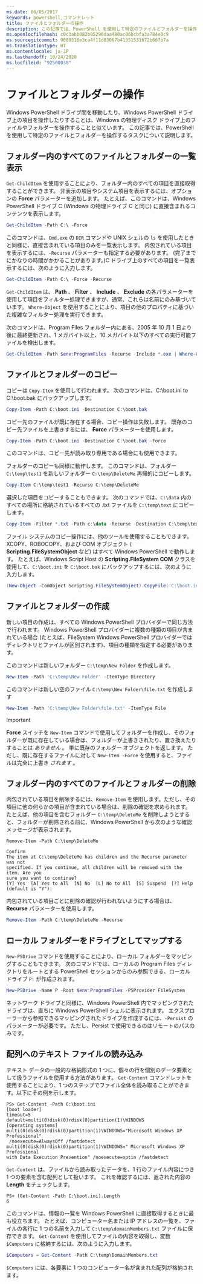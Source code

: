 ```yaml
---
ms.date: 06/05/2017
keywords: powershell,コマンドレット
title: ファイルとフォルダーの操作
description: この記事では、PowerShell を使用して特定のファイルとフォルダーを操作するタスクについて説明します。
ms.openlocfilehash: c0c3abb082b05296daa480ac06bcbfa3a784e0c9
ms.sourcegitcommit: 9080316e3ca4f11d83067b41351531672b667b7a
ms.translationtype: HT
ms.contentlocale: ja-JP
ms.lasthandoff: 10/24/2020
ms.locfileid: "92500030"
---
```

# <a name="working-with-files-and-folders"></a>ファイルとフォルダーの操作

Windows PowerShell ドライブ間を移動したり、Windows PowerShell ドライブ上の項目を操作したりすることは、Windows の物理ディスク ドライブ上のファイルやフォルダーを操作することと似ています。 この記事では、PowerShell を使用して特定のファイルとフォルダーを操作するタスクについて説明します。

## <a name="listing-all-the-files-and-folders-within-a-folder"></a>フォルダー内のすべてのファイルとフォルダーの一覧表示

`Get-ChildItem` を使用することにより、フォルダー内のすべての項目を直接取得することができます。 非表示の項目やシステム項目を表示するには、オプションの **Force** パラメーターを追加します。 たとえば、このコマンドは、Windows PowerShell ドライブ C (Windows の物理ドライブ C と同じ) に直接含まれるコンテンツを表示します。

```powershell
Get-ChildItem -Path C:\ -Force
```

このコマンドは、`Cmd.exe` の `DIR` コマンドや UNIX シェルの `ls` を使用したときと同様に、直接含まれている項目のみを一覧表示します。 内包されている項目を表示するには、`-Recurse` パラメーターも指定する必要があります。 (完了までにかなりの時間がかかることがあります。)C ドライブ上のすべての項目を一覧表示するには、次のように入力します。

```powershell
Get-ChildItem -Path C:\ -Force -Recurse
```

`Get-ChildItem` は、 **Path** 、 **Filter** 、 **Include** 、 **Exclude** の各パラメーターを使用して項目をフィルター処理できますが、通常、これらは名前にのみ基づいています。 `Where-Object` を使用することにより、項目の他のプロパティに基づいた複雑なフィルター処理を実行できます。

次のコマンドは、Program Files フォルダー内にある、2005 年 10 月 1 日より後に最終更新され、1 メガバイト以上、10 メガバイト以下のすべての実行可能ファイルを検出します。

```powershell
Get-ChildItem -Path $env:ProgramFiles -Recurse -Include *.exe | Where-Object -FilterScript {($_.LastWriteTime -gt '2005-10-01') -and ($_.Length -ge 1mb) -and ($_.Length -le 10mb)}
```

## <a name="copying-files-and-folders"></a>ファイルとフォルダーのコピー

コピーは `Copy-Item` を使用して行われます。 次のコマンドは、C:\\boot.ini to C:\\boot.bak にバックアップします。

```powershell
Copy-Item -Path C:\boot.ini -Destination C:\boot.bak
```

コピー先のファイルが既に存在する場合、コピー操作は失敗します。 既存のコピー先ファイルを上書きするには、 **Force** パラメーターを使用します。

```powershell
Copy-Item -Path C:\boot.ini -Destination C:\boot.bak -Force
```

このコマンドは、コピー先が読み取り専用である場合にも使用できます。

フォルダーのコピーも同様に動作します。 このコマンドは、フォルダー `C:\temp\test1` を新しいフォルダー `C:\temp\DeleteMe` 再帰的にコピーします。

```powershell
Copy-Item C:\temp\test1 -Recurse C:\temp\DeleteMe
```

選択した項目をコピーすることもできます。 次のコマンドでは、`C:\data` 内のすべての場所に格納されているすべての .txt ファイルを `C:\temp\text` にコピーします。

```powershell
Copy-Item -Filter *.txt -Path c:\data -Recurse -Destination C:\temp\text
```

ファイル システムのコピー操作には、他のツールを使用することもできます。 XCOPY、ROBOCOPY、および COM オブジェクト ( **Scripting.FileSystemObject** など) はすべて Windows PowerShell で動作します。 たとえば、Windows Script Host の **Scripting.FileSystem COM** クラスを使用して、`C:\boot.ini` を `C:\boot.bak` にバックアップするには、次のように入力します。

```powershell
(New-Object -ComObject Scripting.FileSystemObject).CopyFile('C:\boot.ini', 'C:\boot.bak')
```

## <a name="creating-files-and-folders"></a>ファイルとフォルダーの作成

新しい項目の作成は、すべての Windows PowerShell プロバイダーで同じ方法で行われます。 Windows PowerShell プロバイダーに複数の種類の項目が含まれている場合 (たとえば、FileSystem Windows PowerShell プロバイダーではディレクトリとファイルが区別されます)、項目の種類を指定する必要があります。

このコマンドは新しいフォルダー `C:\temp\New Folder` を作成します。

```powershell
New-Item -Path 'C:\temp\New Folder' -ItemType Directory
```

このコマンドは新しい空のファイル `C:\temp\New Folder\file.txt` を作成します

```powershell
New-Item -Path 'C:\temp\New Folder\file.txt' -ItemType File
```

> [!IMPORTANT]
> **Force** スイッチを `New-Item` コマンドで使用してフォルダーを作成し、そのフォルダーが既に存在している場合は、フォルダーが上書きされたり、置き換えたりすることは _ありません_ 。 単に既存のフォルダー オブジェクトを返します。 ただし、既に存在するファイルに対して `New-Item -Force` を使用すると、ファイルは完全に上書き _されます_ 。

## <a name="removing-all-files-and-folders-within-a-folder"></a>フォルダー内のすべてのファイルとフォルダーの削除

内包されている項目を削除するには、`Remove-Item` を使用します。ただし、その項目に他の何らかの項目が含まれている場合は、削除の確認を求められます。 たとえば、他の項目を含むフォルダー `C:\temp\DeleteMe` を削除しようとすると、フォルダーが削除される前に、Windows PowerShell から次のような確認メッセージが表示されます。

```
Remove-Item -Path C:\temp\DeleteMe

Confirm
The item at C:\temp\DeleteMe has children and the Recurse parameter was not
specified. If you continue, all children will be removed with the item. Are you
sure you want to continue?
[Y] Yes  [A] Yes to All  [N] No  [L] No to All  [S] Suspend  [?] Help
(default is "Y"):
```

内包されている項目ごとに削除の確認が行われないようにする場合は、 **Recurse** パラメーターを使用します。

```powershell
Remove-Item -Path C:\temp\DeleteMe -Recurse
```

## <a name="mapping-a-local-folder-as-a-drive"></a>ローカル フォルダーをドライブとしてマップする

`New-PSDrive` コマンドを使用することにより、ローカル フォルダーをマッピングすることもできます。 次のコマンドでは、ローカルの Program Files ディレクトリをルートとする PowerShell セッションからのみ参照できる、ローカル ドライブ `P:` が作成されます。

```powershell
New-PSDrive -Name P -Root $env:ProgramFiles -PSProvider FileSystem
```

ネットワーク ドライブと同様に、Windows PowerShell 内でマッピングされたドライブは、直ちに Windows PowerShell シェルに表示されます。 エクスプローラーから参照できるマッピングされたドライブを作成するには、`-Persist` のパラメーターが必要です。 ただし、Persist で使用できるのはリモートのパスのみです。

## <a name="reading-a-text-file-into-an-array"></a>配列へのテキスト ファイルの読み込み

テキスト データの一般的な格納形式の 1 つに、個々の行を個別のデータ要素として扱うファイルを使用する方法があります。 `Get-Content` コマンドレットを使用することにより、1 つのステップでファイル全体を読み取ることができます。以下にその例を示します。

```
PS> Get-Content -Path C:\boot.ini
[boot loader]
timeout=5
default=multi(0)disk(0)rdisk(0)partition(1)\WINDOWS
[operating systems]
multi(0)disk(0)rdisk(0)partition(1)\WINDOWS="Microsoft Windows XP Professional"
 /noexecute=AlwaysOff /fastdetect
multi(0)disk(0)rdisk(0)partition(1)\WINDOWS=" Microsoft Windows XP Professional
with Data Execution Prevention" /noexecute=optin /fastdetect
```

`Get-Content` は、ファイルから読み取ったデータを、1 行のファイル内容につき 1 つの要素を含む配列として扱います。 これを確認するには、返された内容の **Length** をチェックします。

```
PS> (Get-Content -Path C:\boot.ini).Length
6
```

このコマンドは、情報の一覧を Windows PowerShell に直接取得するときに最も役立ちます。 たとえば、コンピューター名または IP アドレスの一覧を、ファイルの各行に 1 つの名前を入力して `C:\temp\domainMembers.txt` ファイルに保存できます。 `Get-Content` を使用してファイルの内容を取得し、変数 `$Computers` に格納するには、次のように入力します。

```powershell
$Computers = Get-Content -Path C:\temp\DomainMembers.txt
```

`$Computers` には、各要素に 1 つのコンピューター名が含まれた配列が格納されます。
